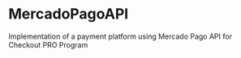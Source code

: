 # MercadoPagoAPI
Implementation of a payment platform using Mercado Pago API for Checkout PRO Program
